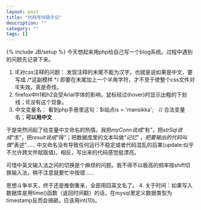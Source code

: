 ```yaml
---
layout: post
title: "代码写作随手记"
description: ""
category: ""
tags: []
---
```

{% include JB/setup %}
今天想起来用php给自己写一个blog系统。过程中遇到的问题先记录下来。

1. IE对css注释的问题：
发现注释的末尾不能为汉字。也就是说如果是中文，要写成
/*这副模样 */
即要在末尾加上一个半角字符，才不至于使整个css文件对IE失效。真是奇怪。
2. firefox中h1和h2会受Arial字体的影响，鼠标经过(hover)时显示出粗的下划线；IE没有这个现象。
3. 中文变量名：
看到php手册里这句：$i站点is = 'mansikka';　// 合法变量名；**可以用中文**

于是突然间起了给变量中文命名的热情。我把$myConn说成“$有”，把$strSql说成“$求”，把$result说成“$得”；把数据库里的文本叫做“$记忆”，把要输出的代码叫做“$表述”……
中文命名没有导致任何运行不稳定或者代码混乱的后果(update:似乎不允许跨文件赋取值)。相反，写出来的代码感觉挺漂亮。

可惜中英文输入法之间的切换是个麻烦的问题。我不得不以极高的频率按shift切换输入法，稍不注意就要忙中按错……

思想斗争半天，终于还是推倒重来，全部用回英文名了。
4. 关于时间：如果写入数据库是用time()函数（返回时间戳）的话，在mysql里定义数据类型为timestamp反而会搞砸。应该用int(10)。